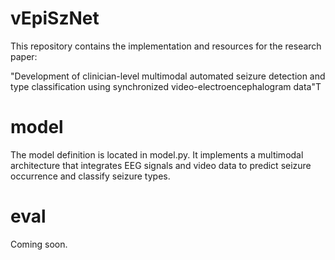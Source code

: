 # vEpiSzNet 

This repository contains the implementation and resources for the research paper:

"Development of clinician-level multimodal automated seizure detection and type classification using synchronized video-electroencephalogram data"T

# model
The model definition is located in model.py. 
It implements a multimodal architecture that integrates EEG signals and 
video data to predict seizure occurrence and classify seizure types.


# eval

Coming soon.
